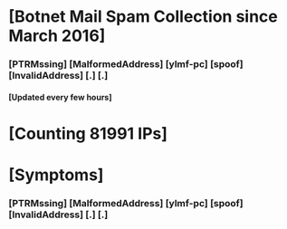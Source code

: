 # [Botnet Mail Spam Collection since March 2016]
### [PTRMssing] [MalformedAddress] [ylmf-pc] [spoof] [InvalidAddress] [.] [.]
#### [Updated every few hours]

# [Counting 81991 IPs]

# [Symptoms] 
###   [PTRMssing] [MalformedAddress] [ylmf-pc] [spoof] [InvalidAddress] [.] [.]
